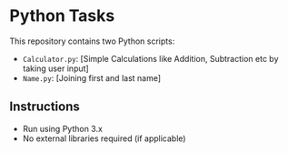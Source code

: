 # Python Tasks

This repository contains two Python scripts:

- `Calculator.py`: [Simple Calculations like Addition, Subtraction etc by taking user input]
- `Name.py`: [Joining first and last name]

## Instructions
- Run using Python 3.x
- No external libraries required (if applicable)
